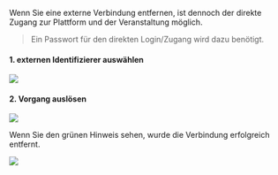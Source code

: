 <!--
  - @file page_admin_courseManagement_editExternalId_de.md
  -
  - @license http://www.gnu.org/licenses/gpl-3.0.html GPL version 3
  -
  - @package OSTEPU (https://github.com/ostepu/system)
  - @since 0.4.0
  -
  - @author Till Uhlig <till.uhlig@student.uni-halle.de>
  - @date 2015
 -->

Wenn Sie eine externe Verbindung entfernen, ist dennoch der direkte Zugang zur Plattform und der Veranstaltung möglich.

> Ein Passwort für den direkten Login/Zugang wird dazu benötigt.

#### 1. externen Identifizierer auswählen

![](editExternalIdB.png)

#### 2. Vorgang auslösen

![](editExternalIdA.png)

Wenn Sie den grünen Hinweis sehen, wurde die Verbindung erfolgreich entfernt.

![](editExternalIdC.png)